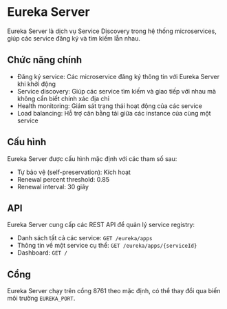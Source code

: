 # Eureka Server

Eureka Server là dịch vụ Service Discovery trong hệ thống microservices, giúp các service đăng ký và tìm kiếm lẫn nhau.

## Chức năng chính

- Đăng ký service: Các microservice đăng ký thông tin với Eureka Server khi khởi động
- Service discovery: Giúp các service tìm kiếm và giao tiếp với nhau mà không cần biết chính xác địa chỉ
- Health monitoring: Giám sát trạng thái hoạt động của các service
- Load balancing: Hỗ trợ cân bằng tải giữa các instance của cùng một service

## Cấu hình

Eureka Server được cấu hình mặc định với các tham số sau:
- Tự bảo vệ (self-preservation): Kích hoạt
- Renewal percent threshold: 0.85
- Renewal interval: 30 giây

## API

Eureka Server cung cấp các REST API để quản lý service registry:
- Danh sách tất cả các service: `GET /eureka/apps`
- Thông tin về một service cụ thể: `GET /eureka/apps/{serviceId}`
- Dashboard: `GET /`

## Cổng

Eureka Server chạy trên cổng 8761 theo mặc định, có thể thay đổi qua biến môi trường `EUREKA_PORT`. 